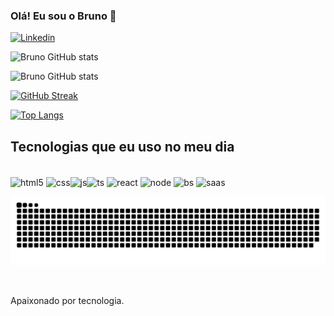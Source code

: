 ### Olá! Eu sou o Bruno 👋

[![Linkedin](https://img.shields.io/badge/LinkedIn-0077B5?style=for-the-badge&logo=linkedin&logoColor=white)](https://www.linkedin.com/in/bruno-gabriel-santos-rosa-b8ab27226/)

![Bruno GitHub stats](https://user-images.githubusercontent.com/95890744/188042642-b9c06391-c7d3-4e12-8b86-24b23f9ca4ad.gif)

![Bruno GitHub stats](https://github-readme-stats.vercel.app/api?username=Brunogabriel-dev&show_icons=true&theme=radical)

[![GitHub Streak](http://github-readme-streak-stats.herokuapp.com?user=Brunogabriel-dev&theme=radical&hide_border=falso)](https://git.io/streak-stats)

[![Top Langs](https://github-readme-stats.vercel.app/api/top-langs/?username=Brunogabriel-dev)](https://github.com/Brunogabriel-dev/github-readme-stats)

## Tecnologias que eu uso no meu dia

<div style="display: inline_block"><br/>
<img align="center" alt="html5" src="https://img.shields.io/badge/HTML5-E34F26?style=for-the-badge&logo=html5&logoColor=white"/>
<img align="center" alt="css" src="https://img.shields.io/badge/CSS3-1572B6?style=for-the-badge&logo=css3&logoColor=white"/><img align="center" alt="js" src="https://img.shields.io/badge/JavaScript-F7DF1E?style=for-the-badge&logo=javascript&logoColor=black"/><img align="center" alt="ts" src="https://img.shields.io/badge/TypeScript-007ACC?style=for-the-badge&logo=typescript&logoColor=white"/>
<img align="center" alt="react" src="https://img.shields.io/badge/React-20232A?style=for-the-badge&logo=react&logoColor=61DAFB"/>
<img align="center" alt="node" src="https://img.shields.io/badge/Node.js-43853D?style=for-the-badge&logo=node.js&logoColor=white"/>
<img align="center" alt="bs" src="https://img.shields.io/badge/Bootstrap-563D7C?style=for-the-badge&logo=bootstrap&logoColor=white"/>
<img align="center" alt="saas" src="https://img.shields.io/badge/Sass-CC6699?style=for-the-badge&logo=sass&logoColor=white"/>

![Snake animation](https://github.com/ellen2121/ellen2121/blob/output/github-contribution-grid-snake.svg)

</div><br/>

Apaixonado por tecnologia.
